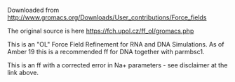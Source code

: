 Downloaded from http://www.gromacs.org/Downloads/User_contributions/Force_fields

The original source is here https://fch.upol.cz/ff_ol/gromacs.php

This is an "OL" Force Field Refinement for RNA and DNA Simulations.
As of Amber 19 this is a recommended ff for DNA together with parmbsc1.

This is an ff with a corrected error in Na+ parameters - see disclaimer at the link above.